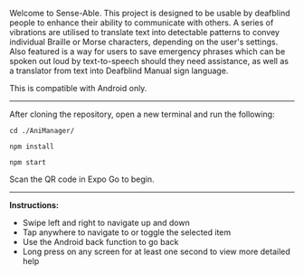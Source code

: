 Welcome to Sense-Able. This project is designed to be usable by deafblind people to enhance their ability to communicate with others. A series of vibrations are utilised to translate text into detectable patterns to convey individual Braille or Morse characters, depending on the user's settings. Also featured is a way for users to save emergency phrases which can be spoken out loud by text-to-speech should they need assistance, as well as a translator from text into Deafblind Manual sign language.

This is compatible with Android only.

---

After cloning the repository, open a new terminal and run the following:

`cd ./AniManager/`

`npm install`

`npm start`

Scan the QR code in Expo Go to begin.

---

**Instructions:**

- Swipe left and right to navigate up and down
- Tap anywhere to navigate to or toggle the selected item
- Use the Android back function to go back
- Long press on any screen for at least one second to view more detailed help

